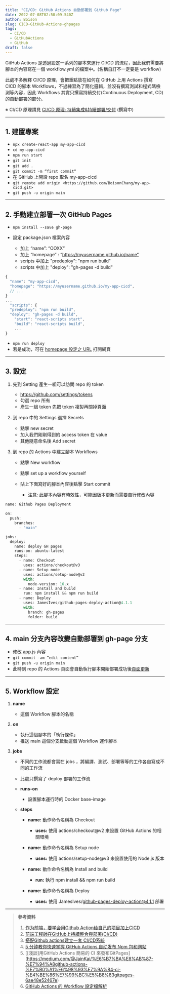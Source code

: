 ```yaml
---
title: "CI/CD: GitHub Actions 自動部署到 GitHub Page"
date: 2022-07-08T02:50:09.540Z
author: Boison
slug: CICD-GitHub-Actions-ghpages
tags:
  - CI/CD
  - GitHubActions
  - GitHub
draft: false
---
```

GitHub Actions 是透過設定一系列的腳本來運行 CI/CD 的流程，因此我們需要將腳本的內容寫在一個 workflow.yml 的檔案中。(名稱自訂不一定要是 workflow)

此處不多解釋 CI/CD 原理，會把重點放在如何在 GitHub 上用 Actions 撰寫 CICD 的腳本 Workflows，不過練習為了簡化邏輯，並沒有撰寫測試和程式碼檢測等內容，因此 Workflows 其實只撰寫持續交付(Continuous Deployment, CD) 的自動部署的部分。

※ CI/CD 原理請見 [CI/CD 原理: 持續集成&持續部署/交付](./CI%2FCD%20%E5%9F%BA%E7%A4%8E%E5%8E%9F%E7%90%86%20154d8df4-29f0-4fb5-8dff-d65b45f93c60.md "CI/CD 原理: 持續集成&持續部署/交付") (撰寫中)

- - -

## 1. 建置專案

* `npx create-react-app my-app-cicd`
* `cd my-app-cicd`
* `npm run start`
* `git init`
* `git add .`
* `git commit -m “first commit“`
* 在 GitHub 上開設 repo 取名 my-app-cicd
* `git remote add origin <https://github.com/BoisonChang/my-app-cicd.git>`
* `git push -u origin main`

- - -

## 2. 手動建立部署一次 GitHub Pages

* `npm install --save gh-page`
* 設定 package.json 檔案內容

  * 加上 “name”: “OOXX“
  * 加上 “homepage” : “https://myusername.github.io/name“
  * scripts 中加上 "predeploy": "npm run build"
  * scripts 中加上 "deploy": "gh-pages -d build"

```javascript
{
  "name": "my-app-cicd",
  "homepage": "https://myusername.github.io/my-app-cicd",
  // ...
}
...
  "scripts": {
  "predeploy": "npm run build",
  "deploy": "gh-pages -d build",
    "start": "react-scripts start",
    "build": "react-scripts build",
    ...
}
```

* `npm run deploy`
* 若是成功，可在 [homepage 設定之 URL](https://boisonchang.github.io/my-app-cicd/) 打開網頁

- - -

## 3. 設定

1. 先到 Setting 產生一組可以訪問 repo 的 token

   * <https://github.com/settings/tokens>
   * 勾選 repo 所有
   * 產生一組 token 先把 token 複製再關掉頁面
2. 到 repo 中的 Settings 選擇 Secrets

   * 點擊 new secret 
   * 加入我們剛剛得到的 access token 在 value
   * 其他隨意命名後 Add secret
3. 到 repo 的 Actions 中建立腳本 Workflows

   * 點擊 New workflow
   * 點擊 set up a workflow yourself
   * 貼上下面寫好的腳本內容後點擊 Start commit 

     * 注意: 此腳本內容有時效性，可能因版本更新而需要自行修改內容

```javascript
name: Github Pages Deployment

on:
  push:
    branches:
      - "main"

jobs:
  deploy:
    name: deploy GH pages
    runs-on: ubuntu-latest
    steps:
      - name: Checkout
        uses: actions/checkout@v3
      - name: Setup node
        uses: actions/setup-node@v3
        with:
          node-version: 16.x
      - name: Install and build
        run: npm install && npm run build
      - name: Deploy
        uses: JamesIves/github-pages-deploy-action@4.1.1
        with:
          branch: gh-pages
          folder: build
```

- - -

## 4. main 分支內容改變自動部署到  gh-page 分支

* 修改 app.js 內容
* `git commit -am “edit content“`
* `git push -u origin main`
* 此時到 repo 的 Actions 頁面會自動執行腳本開始部署成功後[頁面更新](https://boisonchang.github.io/my-app-cicd/)

- - -

## 5. Workflow 設定

1. **name**

   * 這個 Workflow 腳本的名稱
2. **on**

   * 執行這個腳本的「執行條件」
   * 推送 main 這個分支啟動這個 Workflow 運作腳本
3. **jobs**

   * 不同的工作流都會寫在 jobs ，將編譯、測試、部署等等的工作各自寫成不同的工作流
   * 此處只撰寫了 deploy 部署的工作流
   * **runs-on**

     * 設置腳本運行時的 Docker base-image
   * **steps**

     * **name:** 動作命令名稱為 Checkout

       * **uses:** 使用 actions/checkout@v2 來設置 GitHub Actions 的相關環境
     * **name:** 動作命令名稱為 Setup node

       * **uses:** 使用 actions/setup-node@v3 來設置使用的 Node.js 版本
     * **name:** 動作命令名稱為 Install and build

       * **run:** 執行 npm install && npm run build
     * **name:** 動作命令名稱為 Deploy

       * **uses:** 使用 JamesIves/github-pages-deploy-action@4.1.1 部署

- - -

> **參考資料**
>
> 1. [作为前端，要学会用Github Action给自己的项目加上CICD](https://juejin.cn/post/7113562222852309023)
> 2. [前端工程師在GitHub上持續整合與部署(CI/CD)](https://yusong.io/blog/frontend-ci-cd-on-github/)
> 3. [搭配Github actions建立一套 CI/CD系統](https://github.com/yichunsung/github_actions_studying)
> 4. [5 分钟教你快速掌握 GitHub Actions 自动发布 Npm 包和网站](https://segmentfault.com/a/1190000041753907)
> 5. \[[淺談]用GitHub Actions 簡易的 CI 來發布GitPages](https://medium.com/@JainKai/%E6%B7%BA%E8%AB%87-%E7%94%A8github-actions-%E7%B0%A1%E6%98%93%E7%9A%84-ci-%E4%BE%86%E7%99%BC%E5%B8%83gitpages-6ae48e52467e)
> 6. [GitHub Actions 的 Workflow 設定檔解析](https://ithelp.ithome.com.tw/articles/10246589)
